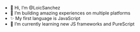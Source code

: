 - 👋 Hi, I’m @LoicSanchez
- 👀 I’m building amazing experiences on multiple platforms
- ✨ My first language is JavaScript
- 🌱 I’m currently learning new JS frameworks and PureScript

<!---
LoicSanchez/LoicSanchez is a ✨ special ✨ repository because its `README.md` (this file) appears on your GitHub profile.
You can click the Preview link to take a look at your changes.
--->
